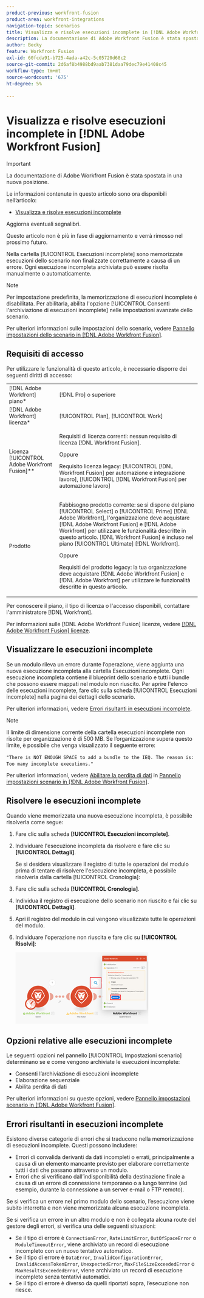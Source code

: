 ```yaml
---
product-previous: workfront-fusion
product-area: workfront-integrations
navigation-topic: scenarios
title: Visualizza e risolve esecuzioni incomplete in [!DNL Adobe Workfront Fusion]
description: La documentazione di Adobe Workfront Fusion è stata spostata in una nuova posizione. Questo articolo è stato dichiarato obsoleto, ma contiene un collegamento al nuovo articolo che descrive questa funzionalità.
author: Becky
feature: Workfront Fusion
exl-id: 60fcda91-b725-4ada-a42c-5c05720d68c2
source-git-commit: 2d6af8b4988bd9aab7381daa79dec79e41408c45
workflow-type: tm+mt
source-wordcount: '675'
ht-degree: 5%

---
```


# Visualizza e risolve esecuzioni incomplete in [!DNL Adobe Workfront Fusion]

>[!IMPORTANT]
>
>La documentazione di Adobe Workfront Fusion è stata spostata in una nuova posizione.
>
>Le informazioni contenute in questo articolo sono ora disponibili nell’articolo:
>
>* [Visualizza e risolve esecuzioni incomplete](https://experienceleague.adobe.com/docs/workfront-fusion/using/manage-scenarios/view-and-resolve-incomplete-executions.html)
>
>Aggiorna eventuali segnalibri.
>
>Questo articolo non è più in fase di aggiornamento e verrà rimosso nel prossimo futuro.

Nella cartella [!UICONTROL Esecuzioni incomplete] sono memorizzate esecuzioni dello scenario non finalizzate correttamente a causa di un errore. Ogni esecuzione incompleta archiviata può essere risolta manualmente o automaticamente.

>[!NOTE]
>
>Per impostazione predefinita, la memorizzazione di esecuzioni incomplete è disabilitata. Per abilitarla, abilita l&#39;opzione [!UICONTROL Consenti l&#39;archiviazione di esecuzioni incomplete] nelle impostazioni avanzate dello scenario.
>
>Per ulteriori informazioni sulle impostazioni dello scenario, vedere [Pannello impostazioni dello scenario in [!DNL Adobe Workfront Fusion]](../../workfront-fusion/scenarios/scenario-settings-panel.md).

## Requisiti di accesso

Per utilizzare le funzionalità di questo articolo, è necessario disporre dei seguenti diritti di accesso:

<table style="table-layout:auto">  
 <col> 
 <col> 
 <tbody> 
  <tr> 
    <td role="rowheader">[!DNL Adobe Workfront] piano*</td> 
   <td> <p>[!DNL Pro] o superiore</p> </td> 
  </tr> 
  <tr data-mc-conditions=""> 
   <td role="rowheader">[!DNL Adobe Workfront] licenza*</td> 
   <td> <p>[!UICONTROL Plan], [!UICONTROL Work]</p> </td> 
  </tr> 
  <tr> 
   <td role="rowheader">Licenza [!UICONTROL Adobe Workfront Fusion]**</td> 
  <td>
   <p>Requisiti di licenza correnti: nessun requisito di licenza [!DNL Workfront Fusion].</p>
   <p>Oppure</p>
   <p>Requisito licenza legacy: [!UICONTROL [!DNL Workfront Fusion] per automazione e integrazione lavoro], [!UICONTROL [!DNL Workfront Fusion] per automazione lavoro]</p>
   </td>  
  </tr> 
  <tr> 
   <td role="rowheader">Prodotto</td> 
   <td>
   <p>Fabbisogno prodotto corrente: se si dispone del piano [!UICONTROL Select] o [!UICONTROL Prime] [!DNL Adobe Workfront], l'organizzazione deve acquistare [!DNL Adobe Workfront Fusion] e [!DNL Adobe Workfront] per utilizzare le funzionalità descritte in questo articolo. [!DNL Workfront Fusion] è incluso nel piano [!UICONTROL Ultimate] [!DNL Workfront].</p>
   <p>Oppure</p>
   <p>Requisiti del prodotto legacy: la tua organizzazione deve acquistare [!DNL Adobe Workfront Fusion] e [!DNL Adobe Workfront] per utilizzare le funzionalità descritte in questo articolo.</p>
   </td> 
  </tr> 
 </tbody> 
</table>

Per conoscere il piano, il tipo di licenza o l&#39;accesso disponibili, contattare l&#39;amministratore [!DNL Workfront].

Per informazioni sulle [!DNL Adobe Workfront Fusion] licenze, vedere [[!DNL Adobe Workfront Fusion] licenze](../../workfront-fusion/get-started/license-automation-vs-integration.md).

## Visualizzare le esecuzioni incomplete

Se un modulo rileva un errore durante l’operazione, viene aggiunta una nuova esecuzione incompleta alla cartella Esecuzioni incomplete. Ogni esecuzione incompleta contiene il blueprint dello scenario e tutti i bundle che possono essere mappati nel modulo non riuscito. Per aprire l&#39;elenco delle esecuzioni incomplete, fare clic sulla scheda [!UICONTROL Esecuzioni incomplete] nella pagina dei dettagli dello scenario.

<!--

![](assets/incomplete-executions-tab-350x102.png)

-->

Per ulteriori informazioni, vedere [Errori risultanti in esecuzioni incomplete](#errors-resulting-into-incomplete-executions).

>[!NOTE]
>
>Il limite di dimensione corrente della cartella esecuzioni incomplete non risolte per organizzazione è di 500 MB. Se l’organizzazione supera questo limite, è possibile che venga visualizzato il seguente errore:
>
>`"There is NOT ENOUGH SPACE to add a bundle to the IEQ. The reason is: Too many incomplete executions."`
>
>Per ulteriori informazioni, vedere [Abilitare la perdita di dati](../../workfront-fusion/scenarios/scenario-settings-panel.md#enable) in [Pannello impostazioni scenario in [!DNL Adobe Workfront Fusion]](../../workfront-fusion/scenarios/scenario-settings-panel.md).

## Risolvere le esecuzioni incomplete

Quando viene memorizzata una nuova esecuzione incompleta, è possibile risolverla come segue:

1. Fare clic sulla scheda **[!UICONTROL Esecuzioni incomplete]**.
1. Individuare l&#39;esecuzione incompleta da risolvere e fare clic su **[!UICONTROL Dettagli]**.


   Se si desidera visualizzare il registro di tutte le operazioni del modulo prima di tentare di risolvere l&#39;esecuzione incompleta, è possibile risolverla dalla cartella [!UICONTROL Cronologia]:

1. Fare clic sulla scheda **[!UICONTROL Cronologia]**.
1. Individua il registro di esecuzione dello scenario non riuscito e fai clic su **[!UICONTROL Dettagli]**.
1. Apri il registro del modulo in cui vengono visualizzate tutte le operazioni del modulo.
1. Individuare l&#39;operazione non riuscita e fare clic su **[!UICONTROL Risolvi]**:

   ![](assets/resolve-btn-350x188.png)

## Opzioni relative alle esecuzioni incomplete

Le seguenti opzioni nel pannello [!UICONTROL Impostazioni scenario] determinano se e come vengono archiviate le esecuzioni incomplete:

* Consenti l’archiviazione di esecuzioni incomplete
* Elaborazione sequenziale
* Abilita perdita di dati

Per ulteriori informazioni su queste opzioni, vedere [Pannello impostazioni scenario in [!DNL Adobe Workfront Fusion]](../../workfront-fusion/scenarios/scenario-settings-panel.md).

## Errori risultanti in esecuzioni incomplete

Esistono diverse categorie di errori che si traducono nella memorizzazione di esecuzioni incomplete. Questi possono includere:

* Errori di convalida derivanti da dati incompleti o errati, principalmente a causa di un elemento mancante previsto per elaborare correttamente tutti i dati che passano attraverso un modulo.
* Errori che si verificano dall’indisponibilità della destinazione finale a causa di un errore di connessione temporaneo o a lungo termine (ad esempio, durante la connessione a un server e-mail o FTP remoto).

Se si verifica un errore nel primo modulo dello scenario, l’esecuzione viene subito interrotta e non viene memorizzata alcuna esecuzione incompleta.

Se si verifica un errore in un altro modulo e non è collegata alcuna route del gestore degli errori, si verifica una delle seguenti situazioni:

* Se il tipo di errore è `ConnectionError`, `RateLimitError`, `OutOfSpaceError` o `ModuleTimeoutError`, viene archiviato un record di esecuzione incompleto con un nuovo tentativo automatico.
* Se il tipo di errore è `DataError`, `InvalidConfigurationError`, `InvalidAccessTokenError`, `UnexpectedError`, `MaxFileSizeExceededError` o `MaxResultsExceededError`, viene archiviato un record di esecuzione incompleto senza tentativi automatici.
* Se il tipo di errore è diverso da quelli riportati sopra, l’esecuzione non riesce.
